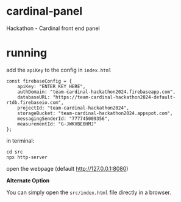 # cardinal-panel
Hackathon - Cardinal front end panel

# running

add the `apiKey` to the config in `index.html`

```
const firebaseConfig = {
    apiKey: "ENTER_KEY_HERE",
    authDomain: "team-cardinal-hackathon2024.firebaseapp.com",
    databaseURL: "https://team-cardinal-hackathon2024-default-rtdb.firebaseio.com",
    projectId: "team-cardinal-hackathon2024",
    storageBucket: "team-cardinal-hackathon2024.appspot.com",
    messagingSenderId: "777745009356",
    measurementId: "G-JWKVBE0HMJ"
};
```

in terminal:

```
cd src
npx http-server
```

open the webpage (default http://127.0.0.1:8080)

**Alternate Option**

You can simply open the `src/index.html` file directly in a browser.
